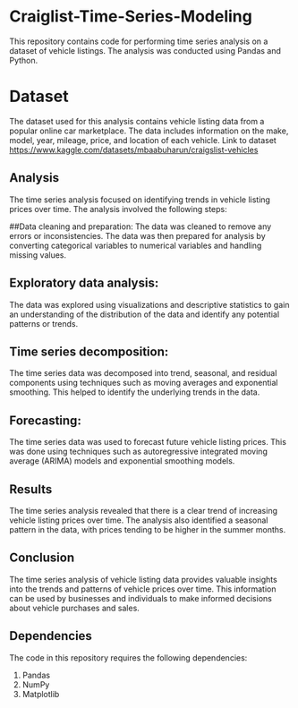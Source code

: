 # Craiglist-Time-Series-Modeling
This repository contains code for performing time series analysis on a dataset of vehicle listings. 
The analysis was conducted using Pandas and Python.

# Dataset
The dataset used for this analysis contains vehicle listing data from a popular online car marketplace. The data includes information on the make, model, year, mileage, price, and location of each vehicle.
Link to dataset https://www.kaggle.com/datasets/mbaabuharun/craigslist-vehicles

## Analysis
The time series analysis focused on identifying trends in vehicle listing prices over time. The analysis involved the following steps:

##Data cleaning and preparation: 
The data was cleaned to remove any errors or inconsistencies. The data was then prepared for analysis by converting categorical variables to numerical variables and handling missing values.

## Exploratory data analysis: 
The data was explored using visualizations and descriptive statistics to gain an understanding of the distribution of the data and identify any potential patterns or trends.

## Time series decomposition: 
The time series data was decomposed into trend, seasonal, and residual components using techniques such as moving averages and exponential smoothing. This helped to identify the underlying trends in the data.

## Forecasting: 
The time series data was used to forecast future vehicle listing prices. This was done using techniques such as autoregressive integrated moving average (ARIMA) models and exponential smoothing models.

## Results
The time series analysis revealed that there is a clear trend of increasing vehicle listing prices over time. The analysis also identified a seasonal pattern in the data, with prices tending to be higher in the summer months.

## Conclusion
The time series analysis of vehicle listing data provides valuable insights into the trends and patterns of vehicle prices over time. This information can be used by businesses and individuals to make informed decisions about vehicle purchases and sales.

## Dependencies
The code in this repository requires the following dependencies:

1. Pandas
2. NumPy
3. Matplotlib
